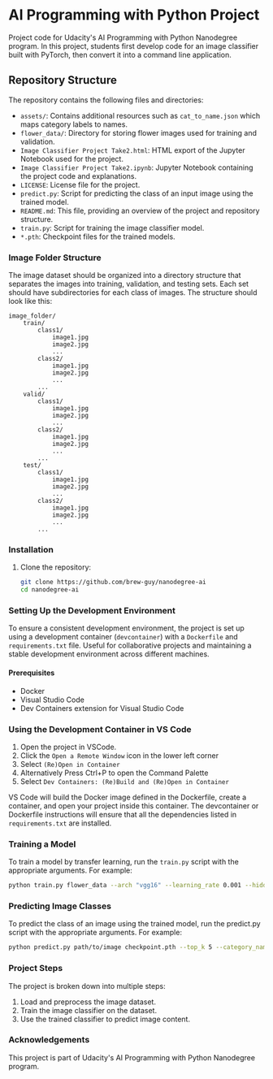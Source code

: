 # AI Programming with Python Project

Project code for Udacity's AI Programming with Python Nanodegree program. In this project, students first develop code for an image classifier built with PyTorch, then convert it into a command line application.

## Repository Structure

The repository contains the following files and directories:

- `assets/`: Contains additional resources such as `cat_to_name.json` which maps category labels to names.
- `flower_data/`: Directory for storing flower images used for training and validation.
- `Image Classifier Project Take2.html`: HTML export of the Jupyter Notebook used for the project.
- `Image Classifier Project Take2.ipynb`: Jupyter Notebook containing the project code and explanations.
- `LICENSE`: License file for the project.
- `predict.py`: Script for predicting the class of an input image using the trained model.
- `README.md`: This file, providing an overview of the project and repository structure.
- `train.py`: Script for training the image classifier model.
- `*.pth`: Checkpoint files for the trained models.

### Image Folder Structure

The image dataset should be organized into a directory structure that separates the images into training, validation, and testing sets. Each set should have subdirectories for each class of images. The structure should look like this:

```
image_folder/
    train/
        class1/
            image1.jpg
            image2.jpg
            ...
        class2/
            image1.jpg
            image2.jpg
            ...
        ...
    valid/
        class1/
            image1.jpg
            image2.jpg
            ...
        class2/
            image1.jpg
            image2.jpg
            ...
        ...
    test/
        class1/
            image1.jpg
            image2.jpg
            ...
        class2/
            image1.jpg
            image2.jpg
            ...
        ...
```

### Installation

1. Clone the repository:

   ```sh
   git clone https://github.com/brew-guy/nanodegree-ai
   cd nanodegree-ai
   ```

### Setting Up the Development Environment

To ensure a consistent development environment, the project is set up using a development container (`devcontainer`) with a `Dockerfile` and `requirements.txt` file. Useful for collaborative projects and maintaining a stable development environment across different machines.

#### Prerequisites

- Docker
- Visual Studio Code
- Dev Containers extension for Visual Studio Code

### Using the Development Container in VS Code

1. Open the project in VSCode.
2. Click the `Open a Remote Window` icon in the lower left corner
3. Select `(Re)Open in Container`
4. Alternatively Press Ctrl+P to open the Command Palette
5. Select `Dev Containers: (Re)Build and (Re)Open in Container`

VS Code will build the Docker image defined in the Dockerfile, create a container, and open your project inside this container. The devcontainer or Dockerfile instructions will ensure that all the dependencies listed in `requirements.txt` are installed.

### Training a Model

To train a model by transfer learning, run the `train.py` script with the appropriate arguments. For example:

```sh
python train.py flower_data --arch "vgg16" --learning_rate 0.001 --hidden_units 512 --epochs 10 --gpu
```

### Predicting Image Classes

To predict the class of an image using the trained model, run the predict.py script with the appropriate arguments. For example:

```sh
python predict.py path/to/image checkpoint.pth --top_k 5 --category_names "cat_to_name.json" --gpu
```

### Project Steps

The project is broken down into multiple steps:

1. Load and preprocess the image dataset.
2. Train the image classifier on the dataset.
3. Use the trained classifier to predict image content.

### Acknowledgements

This project is part of Udacity's AI Programming with Python Nanodegree program.
